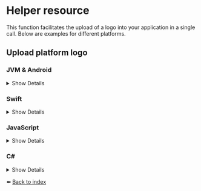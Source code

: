 # Helper resource

This function facilitates the upload of a logo into your application in a single call. Below are examples for different platforms.

## Upload platform logo

### JVM & Android
<details>
<summary>Show Details</summary>

```kotlin
sdk.helper().uploadPlatformLogo("APPLICATION_ID", "CONTENT_TYPE", IMAGE_BYTES)
```

💡 **Note:** In Java, use the `uploadPlatformLogoAsync` function, which returns a `CompletableFuture<Void>` instead.
</details>

### Swift
<details>
<summary>Show Details</summary>

```swift
sdk.helper().uploadPlatformLogo(applicationId: "APPLICATION_ID", contentType: "CONTENT_TYPE", image: IMAGE_BYTES)
```
</details>

### JavaScript
<details>
<summary>Show Details</summary>

```js
await doordeck.com.doordeck.multiplatform.sdk.api.helper().uploadPlatformLogo("APPLICATION_ID", "CONTENT_TYPE", IMAGE_BYTES);
```
</details>

### C#
<details>
<summary>Show Details</summary>

```csharp
var data = new UploadPlatformLogoData("APPLICATION_ID", "CONTENT_TYPE", "BASE64_IMAGE");
sdk.GetHelper().UploadPlatformLogo(data);
```
</details>

:arrow_left: [Back to index](01_INDEX.md)
